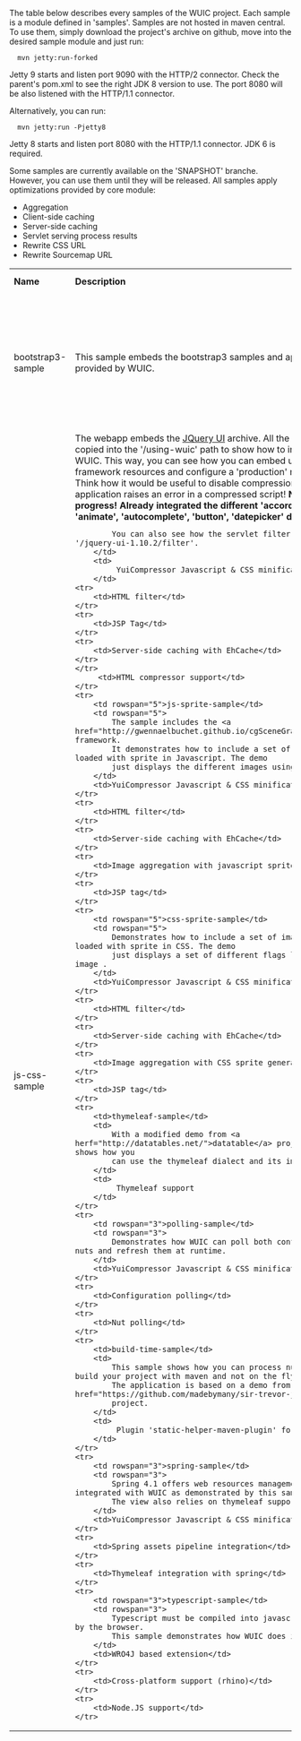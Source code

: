 The table below describes every samples of the WUIC project. Each sample is a module defined in 'samples'.
Samples are not hosted in maven central. To use them, simply download the project's archive on github, move
into the desired sample module and just run:

```
  mvn jetty:run-forked
```

Jetty 9 starts and listen port 9090 with the HTTP/2 connector. Check the parent's pom.xml to see the right JDK 8 version to use.
The port 8080 will be also listened with the HTTP/1.1 connector.

Alternatively, you can run:

```
  mvn jetty:run -Pjetty8
```

Jetty 8 starts and listen port 8080 with the HTTP/1.1 connector. JDK 6 is required.

Some samples are currently available on the 'SNAPSHOT' branche. However, you can use them until they will be released.
All samples apply optimizations provided by core module:
- Aggregation
- Client-side caching
- Server-side caching
- Servlet serving process results
- Rewrite CSS URL
- Rewrite Sourcemap URL

<table width=100% height=100%>
    <tr>
        <td><b>Name</b></td>
        <td><b>Description</b></td>
        <td><b>Additional feature(s)</b></td>
    </tr>
        <td rowspan="4">bootstrap3-sample</td>
        <td rowspan="4">
            This sample embeds the bootstrap3 samples and applies the Servlet filter provided by WUIC.
        </td>
        <td>
             YuiCompressor Javascript & CSS minification
        </td>
    <tr>
         <td>HTML filter</td>
    </tr>
    <tr>
         <td>Server-side caching with EhCache</td>
    </tr>
    </tr>
         <td>HTML compressor support</td>
    </tr>
    <tr>
        <td rowspan="5">js-css-sample</td>
        <td rowspan="5">
            The webapp embeds the <a href="http://jqueryui.com/resources/download/jquery-ui-1.10.2.zip">JQuery UI</a> archive.
            All the demos have been copied into the '/using-wuic' path to show how to integrate them with WUIC.
            This way, you can see how you can embed uncompressed framework resources and configure a 'production' mode
            using WUIC. Think how it would be useful to disable compression to debug when your application raises an
            error in a compressed script!
            <b>
                NOTE : work in progress! Already integrated the different 'accordion', 'addClass', 'animate', 'autocomplete', 'button', 'datepicker' demos.
            </b>

            You can also see how the servlet filter works under the path '/jquery-ui-1.10.2/filter'.
        </td>
        <td>
             YuiCompressor Javascript & CSS minification
        </td>
    <tr>
        <td>HTML filter</td>
    </tr>
    <tr>
        <td>JSP Tag</td>
    </tr>
    <tr>
        <td>Server-side caching with EhCache</td>
    </tr>
    </tr>
         <td>HTML compressor support</td>
    </tr>
    <tr>
        <td rowspan="5">js-sprite-sample</td>
        <td rowspan="5">
            The sample includes the <a href="http://gwennaelbuchet.github.io/cgSceneGraph/">cgSceneGraph</a> framework.
            It demonstrates how to include a set of images aggregated and loaded with sprite in Javascript. The demo
            just displays the different images using sprites.
        </td>
        <td>YuiCompressor Javascript & CSS minification</td>
    </tr>
    <tr>
        <td>HTML filter</td>
    </tr>
    <tr>
        <td>Server-side caching with EhCache</td>
    </tr>
    <tr>
        <td>Image aggregation with javascript sprite generation</td>
    </tr>
    <tr>
        <td>JSP tag</td>
    </tr>
    <tr>
        <td rowspan="5">css-sprite-sample</td>
        <td rowspan="5">
            Demonstrates how to include a set of images aggregated and loaded with sprite in CSS. The demo
            just displays a set of different flags loaded from a single image .
        </td>
        <td>YuiCompressor Javascript & CSS minification</td>
    </tr>
    <tr>
        <td>HTML filter</td>
    </tr>
    <tr>
        <td>Server-side caching with EhCache</td>
    </tr>
    <tr>
        <td>Image aggregation with CSS sprite generation</td>
    </tr>
    <tr>
        <td>JSP tag</td>
    </tr>
    <tr>
        <td>thymeleaf-sample</td>
        <td>
            With a modified demo from <a herf="http://datatables.net/">datatable</a> project, this samples shows how you
            can use the thymeleaf dialect and its import processor.
        </td>
        <td>
             Thymeleaf support
        </td>
    </tr>
    <tr>
        <td rowspan="3">polling-sample</td>
        <td rowspan="3">
            Demonstrates how WUIC can poll both configuration files and nuts and refresh them at runtime.
        </td>
        <td>YuiCompressor Javascript & CSS minification</td>
    </tr>
    <tr>
        <td>Configuration polling</td>
    </tr>
    <tr>
        <td>Nut polling</td>
    </tr>
    <tr>
        <td>build-time-sample</td>
        <td>
            This sample shows how you can process nuts with WUIC when you build your project with maven and not on the fly.
            The application is based on a demo from the famous <a href="https://github.com/madebymany/sir-trevor-js">Sir Trevor</a>
            project.
        </td>
        <td>
             Plugin 'static-helper-maven-plugin' for maven.
        </td>
    </tr>
    <tr>
        <td rowspan="3">spring-sample</td>
        <td rowspan="3">
            Spring 4.1 offers web resources managements and could be integrated with WUIC as demonstrated by this sample.
            The view also relies on thymeleaf support.
        </td>
        <td>YuiCompressor Javascript & CSS minification</td>
    </tr>
    <tr>
        <td>Spring assets pipeline integration</td>
    </tr>
    <tr>
        <td>Thymeleaf integration with spring</td>
    </tr>
    <tr>
        <td rowspan="3">typescript-sample</td>
        <td rowspan="3">
            Typescript must be compiled into javascript to be interpreted by the browser.
            This sample demonstrates how WUIC does it transparently.
        </td>
        <td>WRO4J based extension</td>
    </tr>
    <tr>
        <td>Cross-platform support (rhino)</td>
    </tr>
    <tr>
        <td>Node.JS support</td>
    </tr>
</table>
